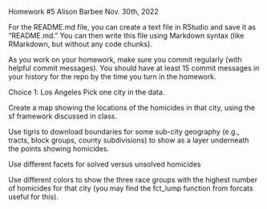 Homework #5
Alison Barbee
Nov. 30th, 2022


For the README.md file, you can create a text file in RStudio and save it as “README.md.” You can then write this file using Markdown syntax (like RMarkdown, but without any code chunks).

As you work on your homework, make sure you commit regularly (with helpful commit messages). You should have at least 15 commit messages in your history for the repo by the time you turn in the homework.


Choice 1: Los Angeles
Pick one city in the data. 

Create a map showing the locations of the homicides in that city, using the sf framework discussed in class. 

Use tigris to download boundaries for some sub-city geography (e.g., tracts, block groups, county subdivisions) to show as a layer underneath the points showing homicides. 

Use different facets for solved versus unsolved homicides

Use different colors to show the three race groups with the highest number of homicides for that city 
(you may find the fct_lump function from forcats useful for this).
